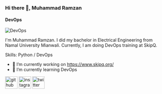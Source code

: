 ### Hi there 👋, Muhammad Ramzan
#### DevOps
![DevOps](https://twitter.com/progammer_123/status/1544232353974861825?t=0gUKmg-_gwY2D4m20oCw3w&s=19)

I'm Muhammad Ramzan. I did my bachelor in Electrical Engineering from Namal University Mianwali. Currently, I am doing DevOps training at SkipQ.

Skills: Python / DevOps

- 🔭 I’m currently working on https://www.skipq.org/ 
- 🌱 I’m currently learning DevOps 


[<img src='https://cdn.jsdelivr.net/npm/simple-icons@3.0.1/icons/github.svg' alt='github' height='40'>](https://github.com/ramzan2022skipq)  [<img src='https://cdn.jsdelivr.net/npm/simple-icons@3.0.1/icons/instagram.svg' alt='instagram' height='40'>](https://www.instagram.com/muhammad_ramzan_/)  [<img src='https://cdn.jsdelivr.net/npm/simple-icons@3.0.1/icons/twitter.svg' alt='twitter' height='40'>](https://twitter.com/progammer_123)  

